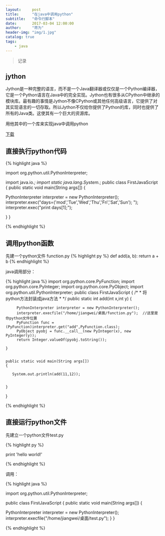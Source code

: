 ```yaml
---
layout:     post
title:      "在java中调用python"
subtitle:   "命令行脚本"
date:       2017-03-04 12:00:00
author:     "蒋为"
header-img: "img/1.jpg"
catalog: true
tags:
    - java
---
```

>记录


## jython

Jython是一种完整的语言，而不是一个Java翻译器或仅仅是一个Python编译器，它是一个Python语言在Java中的完全实现。Jython也有很多从CPython中继承的模块库。最有趣的事情是Jython不像CPython或其他任何高级语言，它提供了对其实现语言的一切存取。所以Jython不仅给你提供了Python的库，同时也提供了所有的Java类。这使其有一个巨大的资源库。

用他其中的一个库来实现java中调用python

[下载](https://github.com/jiangwei1995910/jiangwei1995910.github.io/raw/master/files/jython-standalone-2.7.0.jar)

## 直接执行python代码


{% highlight java %}

import org.python.util.PythonInterpreter;
  
import java.io.*;
import static java.lang.System.*;
public class FirstJavaScript
{
 public static void main(String args[])
 {
    
  PythonInterpreter interpreter = new PythonInterpreter();
  interpreter.exec("days=('mod','Tue','Wed','Thu','Fri','Sat','Sun'); ");
  interpreter.exec("print days[1];");
    
    
 }
}


   
{% endhighlight %}

## 调用python函数

先建一个python文件 function.py
{% highlight py %}
def add(a, b):
    return a + b
{% endhighlight %}




java调用部分：


{% highlight java %}
import org.python.core.PyFunction;
import org.python.core.PyInteger;
import org.python.core.PyObject;
import org.python.util.PythonInterpreter;
public class FirstJavaScript
{
	/*
	 * 将python方法封装成java方法
	 * */
	public static int add(int x,int y)
	{
		

		 PythonInterpreter interpreter = new PythonInterpreter();
	     interpreter.execfile("/home/jiangwei/桌面/function.py");  //这里是你python文件位置
	     PyFunction func = (PyFunction)interpreter.get("add",PyFunction.class);
	     PyObject pyobj = func.__call__(new PyInteger(x), new PyInteger(y));
	     return Integer.valueOf(pyobj.toString());

	}
	
	
    public static void main(String args[])
    {
          
       System.out.println(add(11,12));
  
  
    }
}

{% endhighlight %}


## 直接运行python文件

先建立一个python文件test.py

{% highlight py %}


print 'hello world!'

{% endhighlight %}




调用：



{% highlight java %}



import org.python.util.PythonInterpreter;
  
public class FirstJavaScript
{
 public static void main(String args[])
 {
    
  PythonInterpreter interpreter = new PythonInterpreter();
  interpreter.execfile("/home/jiangwei/桌面/test.py");
 }
}

{% endhighlight %}








